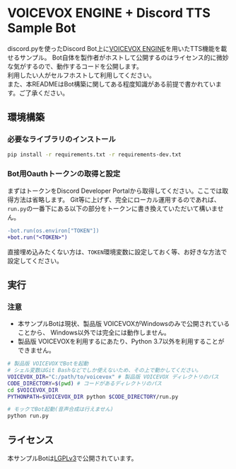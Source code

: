# VOICEVOX ENGINE + Discord TTS Sample Bot

discord.pyを使ったDiscord Bot上に[VOICEVOX ENGINE](https://github.com/Hiroshiba/voicevox_engine)を用いたTTS機能を載せるサンプル。
Bot自体を製作者がホストして公開するのはライセンス的に微妙な気がするので、動作するコードを公開します。  
利用したい人がセルフホストして利用してください。  
また、本READMEはBot構築に関してある程度知識がある前提で書かれています。ご了承ください。

## 環境構築

### 必要なライブラリのインストール
```bash
pip install -r requirements.txt -r requirements-dev.txt
```

### Bot用Oauthトークンの取得と設定
まずはトークンをDiscord Developer Portalから取得してください。ここでは取得方法は省略します。
Git等に上げず、完全にローカル運用するのであれば、`run.py`の一番下にある以下の部分をトークンに書き換えていただいて構いません。
```diff
-bot.run(os.environ["TOKEN"])
+bot.run("<TOKEN>")
```
直接埋め込みたくない方は、`TOKEN`環境変数に設定しておく等、お好きな方法で設定してください。

## 実行

### 注意
- 本サンプルBotは現状、製品版 VOICEVOXがWindowsのみで公開されていることから、
  Windows以外では完全には動作しません。
- 製品版 VOICEVOXを利用するにあたり、Python 3.7以外を利用することができません。
```bash
# 製品版 VOICEVOXでBotを起動
# シェル変数はGit Bashなどでしか使えないため、その上で動かしてください。
VOICEVOX_DIR="C:/path/to/voicevox" # 製品版 VOICEVOX ディレクトリのパス
CODE_DIRECTORY=$(pwd) # コードがあるディレクトリのパス
cd $VOICEVOX_DIR
PYTHONPATH=$VOICEVOX_DIR python $CODE_DIRECTORY/run.py
```

```bash
# モックでBot起動(音声合成は行えません)
python run.py
```

## ライセンス
本サンプルBotは[LGPLv3](LICENSE)で公開されています。
